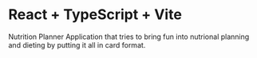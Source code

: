 # React + TypeScript + Vite

Nutrition Planner Application that tries to bring fun into nutrional planning and dieting by putting it all in card format.